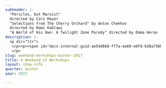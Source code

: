 ```yaml
---
subheader: |-
  "Pericles, but Marxist"
  directed by Cori Mayer
  "Selections from The Cherry Orchard" by Anton Chekhov
  directed by Rami Kablawi
  "A World of His Own: A Twilight Zone Parody" directed by Emma Heras
description: |-
  <p dir="ltr">
   </p><p><span id="docs-internal-guid-ae54d66d-ff7a-ea69-edfd-638a736bde16"><span>Every quarter, </span><span>A Weekend of Workshops</span><span> allows directors to devise and stage big ideas on a small scale. This Winter’s workshops take well trodden tales and explore them from a new angle. </span><span><em>Pericles, but Marxist</em>,</span><span> directed by Coriander Mayer gives voice to the unnamed proletariat of Shakespeare’s late epic. </span><em><span>Selections from The Cherry Orchard</span></em><span>, directed by Rami Kablawi, explores the same scenes as comedy and tragedy. And </span><em><span>A World of His Own: a Twilight Zone Parody</span></em><span>, directed by Emma Heras, asks how does one deceive, or at least, surprise, a live audience.</span></span></p><p><strong><em>Pericles, but Marxist</em></strong></p><p><strong>Coriander Mayer</strong> (Director) is a third year student majoring in TAPS and English. In the past, Cori has worked as a lighting designer both professionally (select credits: Adventure Stage Chicago, Eleusis Collective, Bread and Roses, UBallet) and with University Theater (select credits: <em>By the Bog of Cats, The Monkey King, Romeo and Juliet, After the Revolution</em>). Cori last directed The Candles with UT in Fall 2015. She looks forward to acting in Circe this quarter.<br/><strong>Olivia Malone</strong> (PM/SM) is a second-year Econ major and CS minor. As of this quarter, she has been on six management teams in UT. Her recent credits include <em>Iphigenia and Other Daughters</em> (SM) and <em>Mr Burns, a post-electric play</em> (APM). She looks forward to continuing to production manage in future quarters!<br/><strong>Joshua Maymir</strong> (Pericles and others) is a second year majoring in Biology. He's previously worked with University Theater and the Classical Entertainment Society in productions such as <em>Ex Libris </em>(Tommy), <em>The Bacchae</em> (Chorus), <em>Context</em> (Alfred), and two festivals of Theater[24].<br/><strong>Mariam Desta</strong> (Marina and others) is a second year Comparative Human Development major. She has been involved with University Theater as well as UChicago choral ensembles and a cappella. <br/><strong>Sarah Saltiel </strong>(Thaisa and others) is a second year English and Visual Arts double major. She has been involved with UT and CES and will be involved with Maroon TV later this quarter. Past credits include<em> Woman on Trial</em> (Antigone), <em>Chronicles</em> (Various roles), <em>Ex Libris </em>(Beck), <em>Dorian Gray</em> (Basil), and <em>Knight of the Burning Pestle</em> (Various roles).<br/><strong>Tess Gundlah</strong> (K. Marx and others) is a first-year currently planning on double majoring in English and TAPS. Last quarter she was involved with the Dean's Men as an actor in their production of Shakespeare's <em>Comedy of Errors</em> (Angelo).</p><p><strong><em>Selections from The Cherry Orchard</em></strong></p> <p><strong>Rami Kablawi</strong> (Director) is a first year in the college. He has previously worked in UT as assistant director of <em>After The Revolution</em>.<br/><strong>Carissa Knickerbocker</strong> (SM) is a student in the college. <br/><strong>Gio Hooton</strong> (Lubov) is a first year, planning to major in Linguistics and Theater. Last quarter, she was in <em>Iphigenia &amp; Other Daughters</em> (Chorus member) and is excited to be a part of Workshops this quarter, and in future quarters. <br/><strong>Gabriel Rourke</strong> (Lopakhin) is a student in the college.<br/><strong>Andrew Brander</strong> (Gaev) is a first year majoring in biochem. <em>The Cherry Orchard</em> is his first UT production that he is a part of. He hopes to go into nanotechnology after getting his degree here.<br/><strong>Hayley Gruenspan</strong> (Pischin) is a first-year potentially majoring in Creative Writing. She has been involved with University Theatre and Maroon TV. Past credits include <em>The Picture of Dorian Gray</em> (Dorian Gray).<br/><strong>Maria Zunita</strong> (Fiers) is a second year in the college who has not yet decided on a major. She is leaning toward Political Science or English with a minor in Philosophy. She played the role of Lord Henry Wotton in UT's <em>Adaptations from The Portrait of Dorian Gray</em>. She hopes to continue exploring her love of theatre and film no matter where her future leads.</p><p><em><strong>A World of His Own: A Twilight Zone Parody</strong></em></p><p><strong>Emma Heras</strong> (Director) is a student in the college. <br/><strong>Jenni Guarino</strong> (Stage Manager) is a first year intending to major in biology. She was also involved in <em>After the Revolution</em> (Assistant Production Manager) in the fall. She is excited to continue being involved in UT in the future!<br/><strong>River MacLeod</strong> (Bobbie Hayden-Smith) is a student in the college. <br/><strong>Noel Rubio</strong> (Gregory Hayden-Smith) is a third-year pre-med in the college majoring in Public Policy Studies. With regard to performing arts on campus, he has been involved with University Theater, Iris, the Classical Entertainment Society, Le Vorris &amp; Vox Circus, and a cappella, in various capacities. Past UT credits include <em>Navarasa: Reimagined</em>, in collaboration with Apsara (Altazor); New Work Week (Gerald, Behind the Curtain, Spring '16), and five <em>Theater[24]</em> festivals (actor/playwright). He dreams of inspiring transformation in the health systems of his home region, the Asia-Pacific, through strategic, inclusive, and equitable global and environmental public health policy, and of maybe become a real human being someday.<br/><strong>William McKissock</strong> (Marie/Narrator/Becky) is a second year majoring in Linguistics. They were involved in workshops last year and have acted in every single Theater[24] show during their time at UChicago. They hope to go into translation and interpreting after college.<br/>
   </p>
slug: weekend-workshops-winter-2017
title: A Weekend of Workshops
layout: show-info
quarter: winter
year: 2017

---
```

